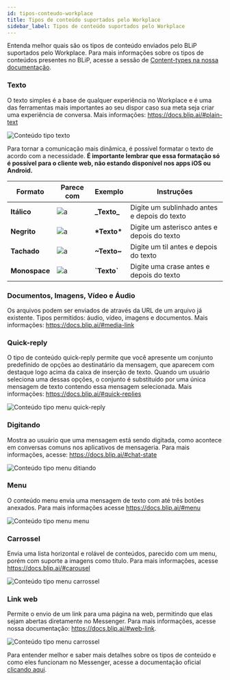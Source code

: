 ```yaml
---
id: tipos-conteudo-workplace
title: Tipos de conteúdo suportados pelo Workplace
sidebar_label: Tipos de conteúdo suportados pelo Workplace
---
```


Entenda melhor quais são os tipos de conteúdo enviados pelo BLiP suportados pelo Workplace. Para mais informações sobre os tipos de conteúdos presentes no BLiP, acesse a sessão de [Content-types na nossa documentação](https://docs.blip.ai/#content-types).

### Texto
O texto simples é a base de qualquer experiência no Workplace e é uma das ferramentas mais importantes ao seu dispor caso sua meta seja criar uma experiência de conversa. Mais informações: https://docs.blip.ai/#plain-text

![Conteúdo tipo texto](/img/channels/messenger/tipos-conteudo-messenger-1.png)<br>

Para tornar a comunicação mais dinâmica, é possível formatar o texto de acordo com a necessidade. **É importante lembrar que essa formatação só é possível para o cliente web, não estando disponível nos apps iOS ou Android.**

| Formato | Parece com | Exemplo | Instruções |
|-----------|------------|---------------|--------------------------------------------------------------------------------------------------------------------------------------------------------------------|
| **Itálico** | ![a](/img/channels/messenger/tipos-conteudo-messenger-table-1.png) | **\_Texto\_** | Digite um sublinhado antes e depois do texto |
| **Negrito** | ![a](/img/channels/messenger/tipos-conteudo-messenger-table-2.png) | **\*Texto\*** | Digite um asterisco antes e depois do texto |
| **Tachado** | ![a](/img/channels/messenger/tipos-conteudo-messenger-table-3.png) | **\~Texto\~** | Digite um til antes e depois do texto |
| **Monospace** | ![a](/img/channels/messenger/tipos-conteudo-messenger-table-4.png) | **\`Texto\`** | Digite uma crase antes e depois do texto |


### Documentos, Imagens, Vídeo e Áudio
Os arquivos podem ser enviados de através da URL de um arquivo já existente.
Tipos permitidos: áudio, vídeo, imagens e documentos. Mais informações: https://docs.blip.ai/#media-link

### Quick-reply
O tipo de conteúdo quick-reply permite que você apresente um conjunto predefinido de opções ao destinatário da mensagem, que aparecem com destaque logo acima da caixa de inserção de texto. Quando um usuário seleciona uma dessas opções, o conjunto é substituído por uma única mensagem de texto contendo essa mensagem selecionada. Mais informações: https://docs.blip.ai/#quick-replies

![Conteúdo tipo menu quick-reply](/img/channels/messenger/tipos-conteudo-messenger-2.png)<br>

### Digitando
Mostra ao usuário que uma mensagem está sendo digitada, como acontece em conversas comuns nos aplicativos de mensageria. Para mais informações, acesse: https://docs.blip.ai/#chat-state

![Conteúdo tipo menu ditiando](/img/channels/messenger/tipos-conteudo-messenger-4.png)<br>

### Menu
O conteúdo menu envia uma mensagem de texto com até três botões anexados. Para mais informações acesse https://docs.blip.ai/#menu

![Conteúdo tipo menu menu](/img/channels/messenger/tipos-conteudo-messenger-5.png)<br>

### Carrossel
Envia uma lista horizontal e rolável de conteúdos, parecido com um menu, porém com suporte a imagens como título. Para mais informações, acesse https://docs.blip.ai/#carousel 

![Conteúdo tipo menu carrossel](/img/channels/messenger/tipos-conteudo-messenger-7.png)<br>

### Link web
Permite o envio de um link para uma página na web, permitindo que elas sejam abertas diretamente no Messenger. Para mais informações, acesse nossa documentação: https://docs.blip.ai/#web-link. 

![Conteúdo tipo menu carrossel](/img/channels/messenger/tipos-conteudo-messenger-6.png)<br>

Para entender melhor e saber mais detalhes sobre os tipos de conteúdo e como eles funcionam no Messenger, acesse a documentação oficial [clicando aqui](https://developers.facebook.com/docs/messenger-platform).

